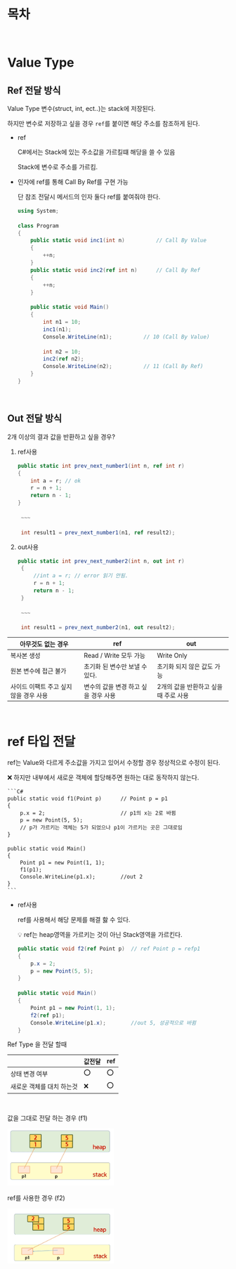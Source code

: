 # 목차

<br>

# Value Type

## Ref 전달 방식

Value Type 변수(struct, int, ect..)는 stack에 저장된다.

하지만 변수로 저장하고 싶을 경우 `ref`를 붙이면 해당 주소를 참조하게 된다.

- ref

  C#에서는 Stack에 있는 주소값을 가르킬떄 해당을 쓸 수 있음

  Stack에 변수로 주소를 가르킴.

- 인자에 ref를 통해 Call By Ref를 구현 가능

  단 참조 전달시 메서드의 인자 둘다 ref를 붙여줘야 한다.

  ```C#
  using System;

  class Program
  {
      public static void inc1(int n)          // Call By Value
      {
          ++n;
      }
      public static void inc2(ref int n)      // Call By Ref
      {
          ++n;
      }

      public static void Main()
      {
          int n1 = 10;
          inc1(n1);
          Console.WriteLine(n1);          // 10 (Call By Value)

          int n2 = 10;
          inc2(ref n2);
          Console.WriteLine(n2);          // 11 (Call By Ref)
      }
  }
  ```

<br>

## Out 전달 방식

2개 이상의 결과 값을 반환하고 싶을 경우?

1. ref사용

   ```C#
   public static int prev_next_number1(int n, ref int r)
   {
       int a = r; // ok
       r = n + 1;
       return n - 1;
   }

    ~~~

    int result1 = prev_next_number1(n1, ref result2);

   ```

2. out사용

   ```C#
   public static int prev_next_number2(int n, out int r)
    {
        //int a = r; // error 읽기 안됨.
        r = n + 1;
        return n - 1;
    }

    ~~~

    int result1 = prev_next_number2(n1, out result2);

   ```

| 아무것도 없는 경우                     | ref                                  | out                                  |
| -------------------------------------- | ------------------------------------ | ------------------------------------ |
| 복사본 생성                            | Read / Write 모두 가능               | Write Only                           |
| 원본 변수에 접근 불가                  | 초기화 된 변수만 보낼 수 있다.       | 초기화 되지 않은 값도 가능           |
| 사이드 이팩트 주고 싶지 않을 경우 사용 | 변수의 값을 변경 하고 싶을 경우 사용 | 2개의 값을 반환하고 싶을때 주로 사용 |

<br>

# ref 타입 전달

ref는 Value와 다르게 주소값을 가지고 있어서 수정할 경우 정상적으로 수정이 된다.

❌ 하지만 내부에서 새로운 객체에 할당해주면 원하는 대로 동작하지 않는다.

    ```C#
    public static void f1(Point p)      // Point p = p1
    {
        p.x = 2;                        // p1의 x는 2로 바뀜
        p = new Point(5, 5);
        // p가 가르키는 객체는 5가 되었으나 p1이 가르키는 곳은 그대로임
    }

    public static void Main()
    {
        Point p1 = new Point(1, 1);
        f1(p1);
        Console.WriteLine(p1.x);        //out 2
    }
    ```

- ref사용

  ref를 사용해서 해당 문제를 해결 핧 수 있다.

  💡 ref는 heap영역을 가르키는 것이 아닌 Stack영역을 가르킨다.

  ```C#
  public static void f2(ref Point p)  // ref Point p = refp1
  {
      p.x = 2;
      p = new Point(5, 5);
  }

  public static void Main()
  {
      Point p1 = new Point(1, 1);
      f2(ref p1);
      Console.WriteLine(p1.x);        //out 5, 성공적으로 바뀜
  }
  ```

Ref Type 을 전달 할때

|                           | 값전달 | ref |
| ------------------------- | ------ | --- |
| 상태 변경 여부            | ⭕     | ⭕  |
| 새로운 객체를 대치 하는것 | ❌     | ⭕  |

<br>

값을 그대로 전달 하는 경우 (f1)

<img src="../Image/RefType_Nomal.png" width=48%/>

ref를 사용한 경우 (f2)

<img src="../Image/RefType_Ref.png" width=48%/>

